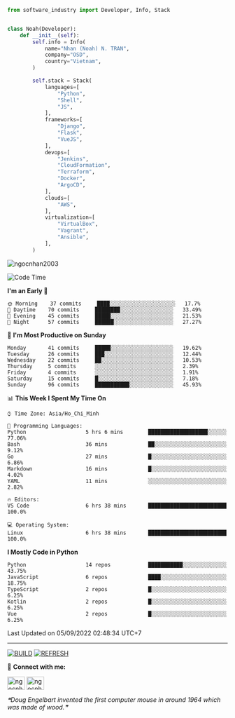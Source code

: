 ```python
from software_industry import Developer, Info, Stack


class Noah(Developer):
    def __init__(self):
        self.info = Info(
            name="Nhan (Noah) N. TRAN",
            company="OSD",
            country="Vietnam",
        )

        self.stack = Stack(
            languages=[
                "Python",
                "Shell",
                "JS",
            ],
            frameworks=[
                "Django",
                "Flask",
                "VueJS",
            ],
            devops=[
                "Jenkins",
                "CloudFormation",
                "Terraform",
                "Docker",
                "ArgoCD",
            ],
            clouds=[
                "AWS",
            ],
            virtualization=[
                "VirtualBox",
                "Vagrant",
                "Ansible",
            ],
        )
```
<img src="https://komarev.com/ghpvc/?username=ngocnhan2003&label=Profile%20views&color=0e75b6&style=flat" alt="ngocnhan2003" /> 

<!--START_SECTION:waka-->
![Code Time](http://img.shields.io/badge/Code%20Time-479%20hrs%2014%20mins-blue)

**I'm an Early 🐤** 

```text
🌞 Morning    37 commits     ████░░░░░░░░░░░░░░░░░░░░░   17.7% 
🌆 Daytime    70 commits     ████████░░░░░░░░░░░░░░░░░   33.49% 
🌃 Evening    45 commits     █████░░░░░░░░░░░░░░░░░░░░   21.53% 
🌙 Night      57 commits     ██████░░░░░░░░░░░░░░░░░░░   27.27%

```
📅 **I'm Most Productive on Sunday** 

```text
Monday       41 commits     █████░░░░░░░░░░░░░░░░░░░░   19.62% 
Tuesday      26 commits     ███░░░░░░░░░░░░░░░░░░░░░░   12.44% 
Wednesday    22 commits     ██░░░░░░░░░░░░░░░░░░░░░░░   10.53% 
Thursday     5 commits      ░░░░░░░░░░░░░░░░░░░░░░░░░   2.39% 
Friday       4 commits      ░░░░░░░░░░░░░░░░░░░░░░░░░   1.91% 
Saturday     15 commits     █░░░░░░░░░░░░░░░░░░░░░░░░   7.18% 
Sunday       96 commits     ███████████░░░░░░░░░░░░░░   45.93%

```


📊 **This Week I Spent My Time On** 

```text
⌚︎ Time Zone: Asia/Ho_Chi_Minh

💬 Programming Languages: 
Python                   5 hrs 6 mins        ███████████████████░░░░░░   77.06% 
Bash                     36 mins             ██░░░░░░░░░░░░░░░░░░░░░░░   9.12% 
Go                       27 mins             █░░░░░░░░░░░░░░░░░░░░░░░░   6.86% 
Markdown                 16 mins             █░░░░░░░░░░░░░░░░░░░░░░░░   4.02% 
YAML                     11 mins             ░░░░░░░░░░░░░░░░░░░░░░░░░   2.82%

🔥 Editors: 
VS Code                  6 hrs 38 mins       █████████████████████████   100.0%

💻 Operating System: 
Linux                    6 hrs 38 mins       █████████████████████████   100.0%

```

**I Mostly Code in Python** 

```text
Python                   14 repos            ███████████░░░░░░░░░░░░░░   43.75% 
JavaScript               6 repos             ████░░░░░░░░░░░░░░░░░░░░░   18.75% 
TypeScript               2 repos             █░░░░░░░░░░░░░░░░░░░░░░░░   6.25% 
Kotlin                   2 repos             █░░░░░░░░░░░░░░░░░░░░░░░░   6.25% 
Vue                      2 repos             █░░░░░░░░░░░░░░░░░░░░░░░░   6.25%

```



 Last Updated on 05/09/2022 02:48:34 UTC+7
<!--END_SECTION:waka-->

<hr>

[![BUILD](https://github.com/ngocnhan2003/ngocnhan2003/actions/workflows/001_build.yml/badge.svg)](https://github.com/ngocnhan2003/ngocnhan2003/actions/workflows/001_build.yml)
[![REFRESH](https://github.com/ngocnhan2003/ngocnhan2003/actions/workflows/002_refresh.yml/badge.svg)](https://github.com/ngocnhan2003/ngocnhan2003/actions/workflows/002_refresh.yml)

🔗 **Connect with me:**

<a href="https://linkedin.com/in/ngocnhan2003" target="blank"><img align="center" src="https://raw.githubusercontent.com/rahuldkjain/github-profile-readme-generator/master/src/images/icons/Social/linked-in-alt.svg" alt="ngocnhan2003" height="30" width="40" /></a>
<a href="https://instagram.com/ngocnhan2003" target="blank"><img align="center" src="https://raw.githubusercontent.com/rahuldkjain/github-profile-readme-generator/master/src/images/icons/Social/instagram.svg" alt="ngocnhan2003" height="30" width="40" /></a>


<!--STARTS_HERE_QUOTE_README-->
<i>❝Doug Engelbart invented the first computer mouse in around 1964 which was made of wood.❞</i>
<!--ENDS_HERE_QUOTE_README-->